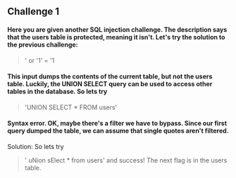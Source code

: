 ## Challenge 1
#### Here you are given another SQL injection challenge. The description says that the users table is protected, meaning it isn't. Let's try the solution to the previous challenge:
> ' or '1' = '1
#### This input dumps the contents of the current table, but not the users table. Luckily, the UNION SELECT query can be used to access other tables in the database. So lets try
> 'UNION SELECT * FROM users'
#### Syntax error. OK, maybe there's a filter we have to bypass. Since our first query dumped the table, we can assume that single quotes aren't filtered.
Solution: So lets try
> ' uNion sElect * from users'
and success! The next flag is in the users table.